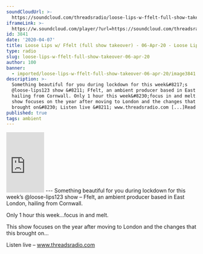 ```yaml
---
soundCloudUrl: >-
  https://soundcloud.com/threadsradio/loose-lips-w-ffelt-full-show-takeover-06-apr-20
iframeLink: >-
  https://w.soundcloud.com/player/?url=https://soundcloud.com/threadsradio/loose-lips-w-ffelt-full-show-takeover-06-apr-20&color=00aabb&auto_play=false&hide_related=false&show_comments=true&show_user=true&show_reposts=false
id: 3841
date: '2020-04-07'
title: Loose Lips w/ Ffelt (full show takeover) - 06-Apr-20 - Loose Lips
type: radio
slug: loose-lips-w-ffelt-full-show-takeover-06-apr-20
author: 100
banner:
  - imported/loose-lips-w-ffelt-full-show-takeover-06-apr-20/image3841.jpeg
description: >-
  Something beautiful for you during lockdown for this week&#8217;s
  @loose-lips123 show &#8211; Ffelt, an ambient producer based in East London,
  hailing from Cornwall. Only 1 hour this week&#8230;focus in and melt. This
  show focuses on the year after moving to London and the changes that this
  brought on&#8230; Listen live &#8211; www.threadsradio.com [...]Read More...
published: true
tags: ambient
---
```

<iframe id="sc-widget" title="title" width="100" height="160" scrolling="no" frameborder="yes" allow="autoplay" src="https://w.soundcloud.com/player/?url=https://soundcloud.com/threadsradio/loose-lips-w-ffelt-full-show-takeover-06-apr-20&amp;color=00aabb&amp;auto_play=false&amp;hide_related=false&amp;show_comments=true&amp;show_user=true&amp;show_reposts=false"></iframe>
---
Something beautiful for you during lockdown for this week’s @loose-lips123 show – Ffelt, an ambient producer based in East London, hailing from Cornwall.

Only 1 hour this week…focus in and melt.

This show focuses on the year after moving to London and the changes that this brought on…

Listen live – www.threadsradio.com